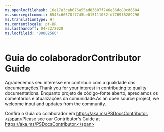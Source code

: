 ```yaml
---
ms.openlocfilehash: 16e17a3cab676a55ad83607f746e56dc80cd6504
ms.sourcegitcommit: 6545c60578f7745be015111052fd7769f8289296
ms.translationtype: HT
ms.contentlocale: pt-BR
ms.lasthandoff: 04/22/2020
ms.locfileid: "80082560"
---
```

# <a name="contributor-guide"></a><span data-ttu-id="b1a91-101">Guia do colaborador</span><span class="sxs-lookup"><span data-stu-id="b1a91-101">Contributor Guide</span></span>

<span data-ttu-id="b1a91-102">Agradecemos seu interesse em contribuir com a qualidade das documentações.</span><span class="sxs-lookup"><span data-stu-id="b1a91-102">Thank you for your interest in contributing to quality documentations.</span></span>
<span data-ttu-id="b1a91-103">Enquanto projeto de código-fonte aberto, apreciamos os comentários e atualizações da comunidade.</span><span class="sxs-lookup"><span data-stu-id="b1a91-103">As an open source project, we welcome input and updates from the community.</span></span>

<span data-ttu-id="b1a91-104">Confira o Guia do colaborador em https://aka.ms/PSDocsContributor.</span><span class="sxs-lookup"><span data-stu-id="b1a91-104">Please see our Contributor's Guide at https://aka.ms/PSDocsContributor.</span></span>

